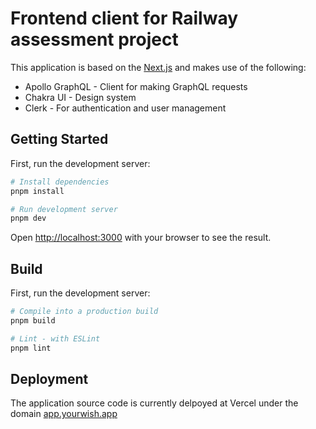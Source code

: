 # Frontend client for Railway assessment project

This application is based on the [Next.js](https://nextjs.org/) and makes use of the following:

- Apollo GraphQL - Client for making GraphQL requests
- Chakra UI - Design system
- Clerk - For authentication and user management

## Getting Started

First, run the development server:

```bash
# Install dependencies
pnpm install

# Run development server
pnpm dev
```

Open [http://localhost:3000](http://localhost:3000) with your browser to see the result.

## Build

First, run the development server:

```bash
# Compile into a production build
pnpm build

# Lint - with ESLint
pnpm lint
```

## Deployment

The application source code is currently delpoyed at Vercel under the domain [app.yourwish.app](app.yourwish.app)
